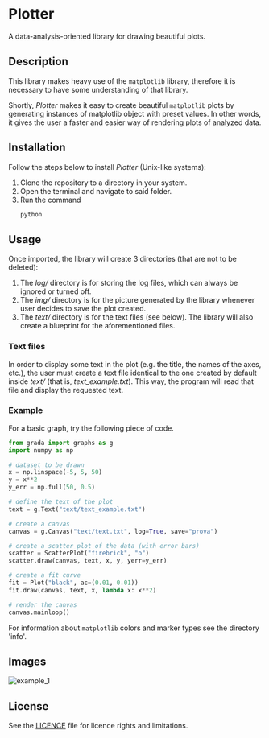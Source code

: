 # Plotter

A data-analysis-oriented library for drawing beautiful plots.

## Description

This library makes heavy use of the `matplotlib` library, therefore it is necessary to have some
understanding of that library.

Shortly, _Plotter_ makes it easy to create beautiful `matplotlib` plots by generating instances of
matplotlib object with preset values. In other words, it gives the user a faster and easier way of
rendering plots of analyzed data.

## Installation

Follow the steps below to install _Plotter_ (Unix-like systems):

1. Clone the repository to a directory in your system.
2. Open the terminal and navigate to said folder.
3. Run the command
   ```bash
   python
   ```

## Usage

Once imported, the library will create 3 directories (that are not to be deleted):

1. The _log/_ directory is for storing the log files, which can always be
   ignored or turned off.
2. The _img/_ directory is for the picture generated by the library whenever
   user decides to save the plot created.
3. The _text/_ directory is for the text files (see below). The library will also
   create a blueprint for the aforementioned files.

### Text files

In order to display some text in the plot (e.g. the title, the names of the axes, etc.), the
user must create a text file identical to the one created by default inside _text/_ (that is,
_text_example.txt_). This way, the program will read that file and display the requested text.

### Example

For a basic graph, try the following piece of code.

```python
from grada import graphs as g
import numpy as np

# dataset to be drawn
x = np.linspace(-5, 5, 50)
y = x**2
y_err = np.full(50, 0.5)

# define the text of the plot
text = g.Text("text/text_example.txt")

# create a canvas
canvas = g.Canvas("text/text.txt", log=True, save="prova")

# create a scatter plot of the data (with error bars)
scatter = ScatterPlot("firebrick", "o")
scatter.draw(canvas, text, x, y, yerr=y_err)

# create a fit curve
fit = Plot("black", ac=(0.01, 0.01))
fit.draw(canvas, text, x, lambda x: x**2)

# render the canvas
canvas.mainloop()
```

For information about `matplotlib` colors and marker types see the directory 'info'.

## Images

![example_1](https://github.com/lmarchetti02/grada/assets/90146345/1b2914d6-869d-4bfa-b6d9-8452e5fedfdf)

## License

See the [LICENCE](LICENCE) file for licence rights and limitations.
